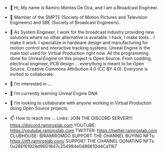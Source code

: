 - 👋 Hi, My name is Ramiro Montes De Oca, and I am a Broadcast Engineer. 
- 🌱 Member of the SMPTE (Society of Motion Pictures and Television Engineers) and SBE (Society of Broadcast Engineers). 
- 💞️ As System Engineer, I work for the broadcast industry providing new solutions where no other alternative is available. I hack, I make tools... I make it work.
I specialize in hardware design and manufacturing for motion control and interactive tracking systems. 
Unreal Engine is the main tool used for Virtual Production right now. All the programming done for Unreal Engine on this project is Open Source. From codding, electrical engineer, PCB design ... everything is meant to be Open Source. 
Creative Commons Attribution 4.0 (CC BY 4.0). Everyone is invited to collaborate. 

- 👀 I’m interested in ...
- 🌱 I’m currently learning Unreal Engine DNA
- 💞️ I’m looking to collaborate with anyone working in Virtual Production doing Open Source projects.
- 📫 How to reach me ...
Links:
JOIN THE DISCORD SERVER!!!: https://discord.ramiroslab.com
YOUTUBE: https://youtube.ramiroslab.com
TWITTER: https://twitter.ramiroslab.com
CLUBHOUSE: @RAMIROMDO
SUPPORT THE CHANNEL BUYING NFTs: https://nft.ramiroslab.com/ 
SUPPORT THE CHANNEL DONATING NFTs: 0x2BEf61929d96D1847c254994e048661Dd4Ca1167

<!---
videofeedback/videofeedback is a ✨ An Open Source Virtual Production with Unreal Engine project ✨ `README.md`
--->
